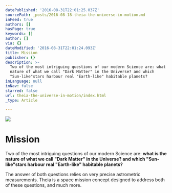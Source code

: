 ```yaml
---
datePublished: '2016-08-31T22:01:25.037Z'
sourcePath: _posts/2016-08-18-theia-the-universe-in-motion.md
inFeed: true
authors: []
hasPage: true
keywords: []
author: []
via: {}
dateModified: '2016-08-31T22:01:24.093Z'
title: Mission
publisher: {}
description: >-
  Two of the most intriguing questions of our modern Science are: what is the
  nature of what we call "Dark Matter" in the Universe? and which
  "Sun-like"stars harbour real "Earth-like" habitable planets?
inLanguage: null
inNav: false
starred: false
url: theia-the-universe-in-motion/index.html
_type: Article

---
```

![](https://the-grid-user-content.s3-us-west-2.amazonaws.com/9d00b379-0892-4386-aebf-64b94274819e.png)

# Mission

Two of the most intriguing questions of our modern Science are: **what is the nature of what we call "Dark Matter" in the Universe? and which "Sun-like"stars harbour real "Earth-like" habitable planets?**

The answer of both questions relies on very precise astrometric measurements. Theia is a space mission concept designed to address both of these questions, and much more.